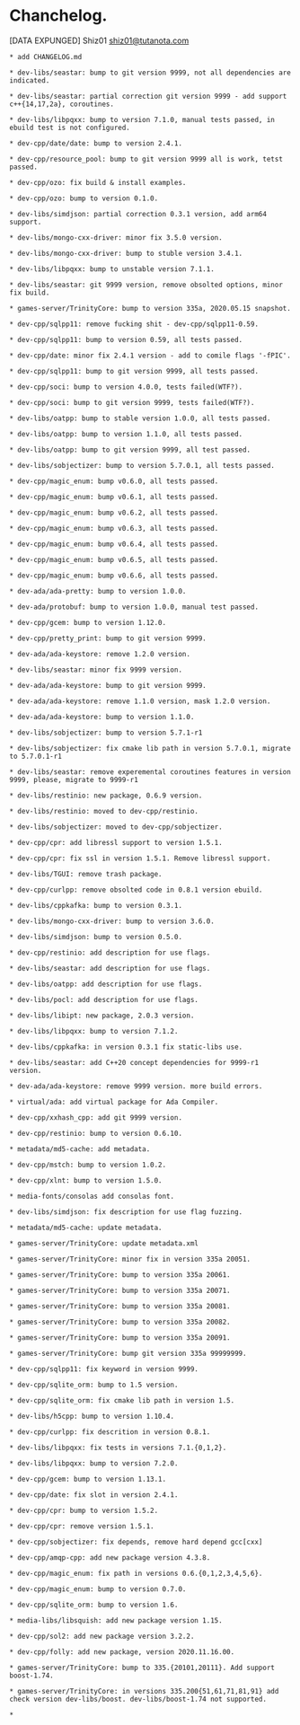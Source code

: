 # Chanchelog.  


[DATA EXPUNGED]	Shiz01 <shiz01@tutanota.com>  


	* add CHANGELOG.md 

	* dev-libs/seastar: bump to git version 9999, not all dependencies are indicated.  

	* dev-libs/seastar: partial correction git version 9999 - add support c++{14,17,2a}, coroutines.  

	* dev-libs/libpqxx: bump to version 7.1.0, manual tests passed, in ebuild test is not configured.  

	* dev-cpp/date/date: bump to version 2.4.1.  

	* dev-cpp/resource_pool: bump to git version 9999 all is work, tetst passed.  

	* dev-cpp/ozo: fix build & install examples.  

	* dev-cpp/ozo: bump to version 0.1.0.  

	* dev-libs/simdjson: partial correction 0.3.1 version, add arm64 support.  

	* dev-libs/mongo-cxx-driver: minor fix 3.5.0 version.   

	* dev-libs/mongo-cxx-driver: bump to stuble version 3.4.1.  

	* dev-libs/libpqxx: bump to unstable version 7.1.1.  

	* dev-libs/seastar: git 9999 version, remove obsolted options, minor fix build.  

	* games-server/TrinityCore: bump to version 335a, 2020.05.15 snapshot.  

	* dev-cpp/sqlpp11: remove fucking shit - dev-cpp/sqlpp11-0.59.  

	* dev-cpp/sqlpp11: bump to version 0.59, all tests passed.   

	* dev-cpp/date: minor fix 2.4.1 version - add to comile flags '-fPIC'.   

	* dev-cpp/sqlpp11: bump to git version 9999, all tests passed.  

	* dev-cpp/soci: bump to version 4.0.0, tests failed(WTF?).  

	* dev-cpp/soci: bump to git version 9999, tests failed(WTF?).  

	* dev-libs/oatpp: bump to stable version 1.0.0, all tests passed.  

	* dev-libs/oatpp: bump to version 1.1.0, all tests passed.  

	* dev-libs/oatpp: bump to git version 9999, all test passed.  

	* dev-libs/sobjectizer: bump to version 5.7.0.1, all tests passed.  
	
	* dev-cpp/magic_enum: bump v0.6.0, all tests passed.  
	
	* dev-cpp/magic_enum: bump v0.6.1, all tests passed.  
	
	* dev-cpp/magic_enum: bump v0.6.2, all tests passed.  
	
	* dev-cpp/magic_enum: bump v0.6.3, all tests passed.  
	
	* dev-cpp/magic_enum: bump v0.6.4, all tests passed.  
	
	* dev-cpp/magic_enum: bump v0.6.5, all tests passed.  
	
	* dev-cpp/magic_enum: bump v0.6.6, all tests passed.  

	* dev-ada/ada-pretty: bump to version 1.0.0.  

	* dev-ada/protobuf: bump to version 1.0.0, manual test passed.  

	* dev-cpp/gcem: bump to version 1.12.0.  

	* dev-cpp/pretty_print: bump to git version 9999.  

	* dev-ada/ada-keystore: remove 1.2.0 version.  

	* dev-libs/seastar: minor fix 9999 version.  

	* dev-ada/ada-keystore: bump to git version 9999.  

	* dev-ada/ada-keystore: remove 1.1.0 version, mask 1.2.0 version.  

	* dev-ada/ada-keystore: bump to version 1.1.0.  

	* dev-libs/sobjectizer: bump to version 5.7.1-r1  

	* dev-libs/sobjectizer: fix cmake lib path in version 5.7.0.1, migrate to 5.7.0.1-r1

	* dev-libs/seastar: remove experemental coroutines features in version 9999, please, migrate to 9999-r1

	* dev-libs/restinio: new package, 0.6.9 version.

	* dev-libs/restinio: moved to dev-cpp/restinio.  

	* dev-libs/sobjectizer: moved to dev-cpp/sobjectizer.  

	* dev-cpp/cpr: add libressl support to version 1.5.1.  

	* dev-cpp/cpr: fix ssl in version 1.5.1. Remove libressl support.  

	* dev-libs/TGUI: remove trash package.  

	* dev-cpp/curlpp: remove obsolted code in 0.8.1 version ebuild.  

	* dev-libs/cppkafka: bump to version 0.3.1.  

	* dev-libs/mongo-cxx-driver: bump to version 3.6.0.  

	* dev-libs/simdjson: bump to version 0.5.0.  

	* dev-cpp/restinio: add description for use flags.  

	* dev-libs/seastar: add description for use flags.  

	* dev-libs/oatpp: add description for use flags.  

	* dev-libs/pocl: add description for use flags.  

	* dev-libs/libipt: new package, 2.0.3 version.  

	* dev-libs/libpqxx: bump to version 7.1.2.  

	* dev-libs/cppkafka: in version 0.3.1 fix static-libs use.  

	* dev-libs/seastar: add C++20 concept dependencies for 9999-r1 version.

	* dev-ada/ada-keystore: remove 9999 version. more build errors.  

	* virtual/ada: add virtual package for Ada Compiler.  

	* dev-cpp/xxhash_cpp: add git 9999 version.  

	* dev-cpp/restinio: bump to version 0.6.10.  

	* metadata/md5-cache: add metadata.

	* dev-cpp/mstch: bump to version 1.0.2.  

	* dev-cpp/xlnt: bump to version 1.5.0.  

	* media-fonts/consolas add consolas font.  

	* dev-libs/simdjson: fix description for use flag fuzzing.  

	* metadata/md5-cache: update metadata.  

	* games-server/TrinityCore: update metadata.xml  

	* games-server/TrinityCore: minor fix in version 335a 20051.  

	* games-server/TrinityCore: bump to version 335a 20061.  

	* games-server/TrinityCore: bump to version 335a 20071.  

	* games-server/TrinityCore: bump to version 335a 20081.  

	* games-server/TrinityCore: bump to version 335a 20082.  

	* games-server/TrinityCore: bump to version 335a 20091.  

	* games-server/TrinityCore: bump git version 335a 99999999.  

	* dev-cpp/sqlpp11: fix keyword in version 9999.  

	* dev-cpp/sqlite_orm: bump to 1.5 version.  

	* dev-cpp/sqlite_orm: fix cmake lib path in version 1.5.   

	* dev-libs/h5cpp: bump to version 1.10.4.  

	* dev-cpp/curlpp: fix descrition in version 0.8.1.  

	* dev-libs/libpqxx: fix tests in versions 7.1.{0,1,2}.  

	* dev-libs/libpqxx: bump to version 7.2.0.  

	* dev-cpp/gcem: bump to version 1.13.1. 

	* dev-cpp/date: fix slot in version 2.4.1.  

	* dev-cpp/cpr: bump to version 1.5.2.  

	* dev-cpp/cpr: remove version 1.5.1.  

	* dev-cpp/sobjectizer: fix depends, remove hard depend gcc[cxx]
	
	* dev-cpp/amqp-cpp: add new package version 4.3.8.  

	* dev-cpp/magic_enum: fix path in versions 0.6.{0,1,2,3,4,5,6}.  

	* dev-cpp/magic_enum: bump to version 0.7.0.  

	* dev-cpp/sqlite_orm: bump to version 1.6.  

	* media-libs/libsquish: add new package version 1.15.  

	* dev-cpp/sol2: add new package version 3.2.2.  

	* dev-cpp/folly: add new package, version 2020.11.16.00.  

	* games-server/TrinityCore: bump to 335.{20101,20111}. Add support boost-1.74.

	* games-server/TrinityCore: in versions 335.200{51,61,71,81,91} add check version dev-libs/boost. dev-libs/boost-1.74 not supported.

	*

